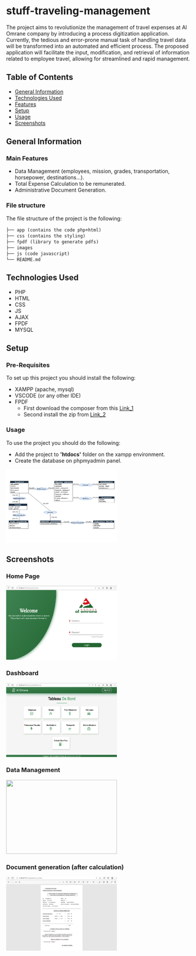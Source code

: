 # stuff-traveling-management
The project aims to revolutionize the management of travel expenses at Al Omrane company by introducing a process digitization application. Currently, the tedious and error-prone manual task of handling travel data will be transformed into an automated and efficient process. The proposed application will facilitate the input, modification, and retrieval of information related to employee travel, allowing for streamlined and rapid management.

## Table of Contents
* [General Information](#general-information)
* [Technologies Used](#technologies-used)
* [Features](#features)
* [Setup](#setup)
* [Usage](#usage)
* [Screenshots](#screenshots)


## General Information
### Main Features
- Data Management (employees, mission, grades, transportation, horsepower, destinations...).
- Total Expense Calculation to be remunerated.
- Administrative Document Generation.


### File structure
The file structure of the project is the following:
```
├── app (contains the code php+html)   
├── css (contains the styling)
├── fpdf (library to generate pdfs)
├── images
├── js (code javascript)
└── README.md
```


## Technologies Used
* PHP
* HTML
* CSS
* JS
* AJAX
* FPDF
* MYSQL


## Setup
### Pre-Requisites
To set up this project you should install the following:
- XAMPP (apache, mysql)
- VSCODE (or any other IDE)
- FPDF
  * First download the composer from this [Link_1](https://getcomposer.org/)
  * Second install the zip from [Link_2](http://www.fpdf.org/)

### Usage
To use the project you should do the following:
- Add the project to **'htdocs'** folder on the xampp environment.
- Create the database on phpmyadmin panel.
<img src="Screenshots/mcd.png" style="width:300px; height:200px;">

## Screenshots
### Home Page
<img src="Screenshots/login.png" style="width:300px; height:200px;">

### Dashboard 
<img src="Screenshots/Dashboard.png" style="width:300px; height:200px;">

### Data Management
<img src="Screenshots/employés.png" style="width:300px; height:200px;">

### Document generation (after calculation)
<img src="Screenshots/pdf1.png" style="width:300px; height:200px;">
